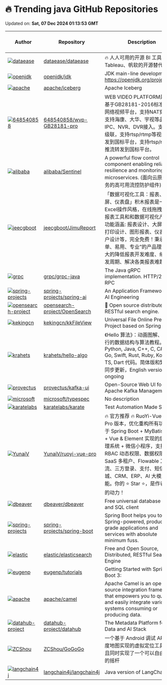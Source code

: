 # 🔥 Trending java GitHub Repositories

Updated on: **Sat, 07 Dec 2024 01:13:53 GMT**

| Author | Repository | Description | Language | ⭐ Total Stars | 🌟 Stars Today |
|--------|------------|-------------|----------|----------------|----------------|
| [![dataease](https://avatars.githubusercontent.com/u/42510293?s=40&v=4)](https://github.com/dataease) | [dataease/dataease](https://github.com/dataease/dataease) | 🔥 人人可用的开源 BI 工具，Tableau、帆软的开源替代。 | Java | 18473 | 7 |
| [![openjdk](https://avatars.githubusercontent.com/u/61436102?s=40&v=4)](https://github.com/openjdk) | [openjdk/jdk](https://github.com/openjdk/jdk) | JDK main-line development https://openjdk.org/projects/jdk | Java | 19998 | 14 |
| [![apache](https://avatars.githubusercontent.com/u/87915?s=40&v=4)](https://github.com/apache) | [apache/iceberg](https://github.com/apache/iceberg) | Apache Iceberg | Java | 6571 | 14 |
| [![648540858](https://avatars.githubusercontent.com/u/18274453?s=40&v=4)](https://github.com/648540858) | [648540858/wvp-GB28181-pro](https://github.com/648540858/wvp-GB28181-pro) | WEB VIDEO PLATFORM是一个基于GB28181-2016标准实现的网络视频平台，支持NAT穿透，支持海康、大华、宇视等品牌的IPC、NVR、DVR接入。支持国标级联，支持rtsp/rtmp等视频流转发到国标平台，支持rtsp/rtmp等推流转发到国标平台。 | Java | 5316 | 99 |
| [![alibaba](https://avatars.githubusercontent.com/u/9434884?s=40&v=4)](https://github.com/alibaba) | [alibaba/Sentinel](https://github.com/alibaba/Sentinel) | A powerful flow control component enabling reliability, resilience and monitoring for microservices. (面向云原生微服务的高可用流控防护组件) | Java | 22474 | 2 |
| [![jeecgboot](https://avatars.githubusercontent.com/u/3162115?s=40&v=4)](https://github.com/jeecgboot) | [jeecgboot/JimuReport](https://github.com/jeecgboot/JimuReport) | 「数据可视化工具：报表、大屏、仪表盘」积木报表是一款类Excel操作风格，在线拖拽设计的报表工具和和数据可视化产品。功能涵盖: 报表设计、大屏设计、打印设计、图形报表、仪表盘门户设计等，完全免费！秉承“简单、易用、专业”的产品理念，极大的降低报表开发难度、缩短开发周期、解决各类报表难题。 | Java | 6533 | 4 |
| [![grpc](https://avatars.githubusercontent.com/u/2811396?s=40&v=4)](https://github.com/grpc) | [grpc/grpc-java](https://github.com/grpc/grpc-java) | The Java gRPC implementation. HTTP/2 based RPC | Java | 11496 | 2 |
| [![spring-projects](https://avatars.githubusercontent.com/u/1351573?s=40&v=4)](https://github.com/spring-projects) | [spring-projects/spring-ai](https://github.com/spring-projects/spring-ai) | An Application Framework for AI Engineering | Java | 3388 | 4 |
| [![opensearch-project](https://avatars.githubusercontent.com/in/29110?s=40&v=4)](https://github.com/opensearch-project) | [opensearch-project/OpenSearch](https://github.com/opensearch-project/OpenSearch) | 🔎 Open source distributed and RESTful search engine. | Java | 9902 | 3 |
| [![kekingcn](https://avatars.githubusercontent.com/u/24949156?s=40&v=4)](https://github.com/kekingcn) | [kekingcn/kkFileView](https://github.com/kekingcn/kkFileView) | Universal File Online Preview Project based on Spring-Boot | Java | 10896 | 11 |
| [![krahets](https://avatars.githubusercontent.com/u/26993056?s=40&v=4)](https://github.com/krahets) | [krahets/hello-algo](https://github.com/krahets/hello-algo) | 《Hello 算法》：动画图解、一键运行的数据结构与算法教程。支持 Python, Java, C++, C, C#, JS, Go, Swift, Rust, Ruby, Kotlin, TS, Dart 代码。简体版和繁体版同步更新，English version ongoing | Java | 102136 | 149 |
| [![provectus](https://avatars.githubusercontent.com/u/1494347?s=40&v=4)](https://github.com/provectus) | [provectus/kafka-ui](https://github.com/provectus/kafka-ui) | Open-Source Web UI for Apache Kafka Management | Java | 9935 | 11 |
| [![microsoft](https://avatars.githubusercontent.com/u/1031227?s=40&v=4)](https://github.com/microsoft) | [microsoft/typespec](https://github.com/microsoft/typespec) | No description | Java | 4574 | 2 |
| [![karatelabs](https://avatars.githubusercontent.com/u/915480?s=40&v=4)](https://github.com/karatelabs) | [karatelabs/karate](https://github.com/karatelabs/karate) | Test Automation Made Simple | Java | 8345 | 3 |
| [![YunaiV](https://avatars.githubusercontent.com/u/2015545?s=40&v=4)](https://github.com/YunaiV) | [YunaiV/ruoyi-vue-pro](https://github.com/YunaiV/ruoyi-vue-pro) | 🔥 官方推荐 🔥 RuoYi-Vue 全新 Pro 版本，优化重构所有功能。基于 Spring Boot + MyBatis Plus + Vue & Element 实现的后台管理系统 + 微信小程序，支持 RBAC 动态权限、数据权限、SaaS 多租户、Flowable 工作流、三方登录、支付、短信、商城、CRM、ERP、AI 大模型等功能。你的 ⭐️ Star ⭐️，是作者生发的动力！ | Java | 28134 | 17 |
| [![dbeaver](https://avatars.githubusercontent.com/u/6398845?s=40&v=4)](https://github.com/dbeaver) | [dbeaver/dbeaver](https://github.com/dbeaver/dbeaver) | Free universal database tool and SQL client | Java | 40770 | 16 |
| [![spring-projects](https://avatars.githubusercontent.com/u/914682?s=40&v=4)](https://github.com/spring-projects) | [spring-projects/spring-boot](https://github.com/spring-projects/spring-boot) | Spring Boot helps you to create Spring-powered, production-grade applications and services with absolute minimum fuss. | Java | 75490 | 12 |
| [![elastic](https://avatars.githubusercontent.com/u/41300?s=40&v=4)](https://github.com/elastic) | [elastic/elasticsearch](https://github.com/elastic/elasticsearch) | Free and Open Source, Distributed, RESTful Search Engine | Java | 70953 | 14 |
| [![eugenp](https://avatars.githubusercontent.com/u/18684932?s=40&v=4)](https://github.com/eugenp) | [eugenp/tutorials](https://github.com/eugenp/tutorials) | Getting Started with Spring Boot 3: | Java | 36760 | 4 |
| [![apache](https://avatars.githubusercontent.com/u/477100?s=40&v=4)](https://github.com/apache) | [apache/camel](https://github.com/apache/camel) | Apache Camel is an open source integration framework that empowers you to quickly and easily integrate various systems consuming or producing data. | Java | 5594 | 0 |
| [![datahub-project](https://avatars.githubusercontent.com/u/12566801?s=40&v=4)](https://github.com/datahub-project) | [datahub-project/datahub](https://github.com/datahub-project/datahub) | The Metadata Platform for your Data and AI Stack | Java | 10018 | 13 |
| [![ZCShou](https://avatars.githubusercontent.com/u/8591065?s=40&v=4)](https://github.com/ZCShou) | [ZCShou/GoGoGo](https://github.com/ZCShou/GoGoGo) | 一个基于 Android 调试 API + 百度地图实现的虚拟定位工具，并且同时实现了一个可以自由移动的摇杆 | Java | 5304 | 16 |
| [![langchain4j](https://avatars.githubusercontent.com/u/132277850?s=40&v=4)](https://github.com/langchain4j) | [langchain4j/langchain4j](https://github.com/langchain4j/langchain4j) | Java version of LangChain | Java | 5016 | 9 |
